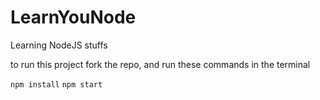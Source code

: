 # LearnYouNode
Learning NodeJS stuffs


to run this project fork the repo, and run these commands in the terminal

`npm install`
`npm start`
